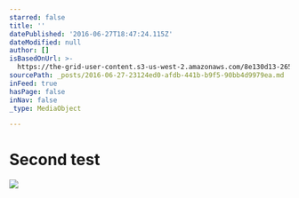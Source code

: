 ```yaml
---
starred: false
title: ''
datePublished: '2016-06-27T18:47:24.115Z'
dateModified: null
author: []
isBasedOnUrl: >-
  https://the-grid-user-content.s3-us-west-2.amazonaws.com/8e130d13-2656-43e4-9b73-6aaa25ca2c8b.jpg
sourcePath: _posts/2016-06-27-23124ed0-afdb-441b-b9f5-90bb4d9979ea.md
inFeed: true
hasPage: false
inNav: false
_type: MediaObject

---
```

# Second test
![](https://the-grid-user-content.s3-us-west-2.amazonaws.com/8e130d13-2656-43e4-9b73-6aaa25ca2c8b.jpg)